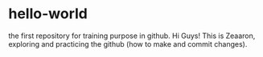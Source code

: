 # hello-world
the first repository for training purpose in github.
Hi Guys!
This is Zeaaron, exploring and practicing the github (how to make and commit changes).

